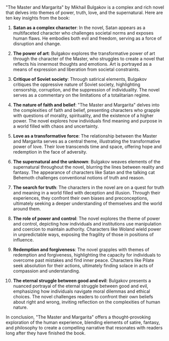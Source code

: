 "The Master and Margarita" by Mikhail Bulgakov is a complex and rich novel that delves into themes of power, truth, love, and the supernatural. Here are ten key insights from the book:

1. **Satan as a complex character**: In the novel, Satan appears as a multifaceted character who challenges societal norms and exposes human flaws. He embodies both evil and freedom, serving as a force of disruption and change.

2. **The power of art**: Bulgakov explores the transformative power of art through the character of the Master, who struggles to create a novel that reflects his innermost thoughts and emotions. Art is portrayed as a means of expression and liberation from societal constraints.

3. **Critique of Soviet society**: Through satirical elements, Bulgakov critiques the oppressive nature of Soviet society, highlighting censorship, corruption, and the suppression of individuality. The novel serves as a commentary on the limitations of a totalitarian regime.

4. **The nature of faith and belief**: "The Master and Margarita" delves into the complexities of faith and belief, presenting characters who grapple with questions of morality, spirituality, and the existence of a higher power. The novel explores how individuals find meaning and purpose in a world filled with chaos and uncertainty.

5. **Love as a transformative force**: The relationship between the Master and Margarita serves as a central theme, illustrating the transformative power of love. Their love transcends time and space, offering hope and redemption in the face of adversity.

6. **The supernatural and the unknown**: Bulgakov weaves elements of the supernatural throughout the novel, blurring the lines between reality and fantasy. The appearance of characters like Satan and the talking cat Behemoth challenges conventional notions of truth and reason.

7. **The search for truth**: The characters in the novel are on a quest for truth and meaning in a world filled with deception and illusion. Through their experiences, they confront their own biases and preconceptions, ultimately seeking a deeper understanding of themselves and the world around them.

8. **The role of power and control**: The novel explores the theme of power and control, depicting how individuals and institutions use manipulation and coercion to maintain authority. Characters like Woland wield power in unpredictable ways, exposing the fragility of those in positions of influence.

9. **Redemption and forgiveness**: The novel grapples with themes of redemption and forgiveness, highlighting the capacity for individuals to overcome past mistakes and find inner peace. Characters like Pilate seek absolution for their actions, ultimately finding solace in acts of compassion and understanding.

10. **The eternal struggle between good and evil**: Bulgakov presents a nuanced portrayal of the eternal struggle between good and evil, emphasizing how individuals navigate moral dilemmas and ethical choices. The novel challenges readers to confront their own beliefs about right and wrong, inviting reflection on the complexities of human nature.

In conclusion, "The Master and Margarita" offers a thought-provoking exploration of the human experience, blending elements of satire, fantasy, and philosophy to create a compelling narrative that resonates with readers long after they have finished the book.